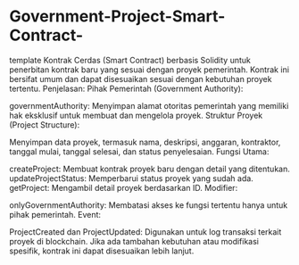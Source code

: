 # Government-Project-Smart-Contract-
template Kontrak Cerdas (Smart Contract) berbasis Solidity untuk penerbitan kontrak baru yang sesuai dengan proyek pemerintah. Kontrak ini bersifat umum dan dapat disesuaikan sesuai dengan kebutuhan proyek tertentu.
Penjelasan:
Pihak Pemerintah (Government Authority):

governmentAuthority: Menyimpan alamat otoritas pemerintah yang memiliki hak eksklusif untuk membuat dan mengelola proyek.
Struktur Proyek (Project Structure):

Menyimpan data proyek, termasuk nama, deskripsi, anggaran, kontraktor, tanggal mulai, tanggal selesai, dan status penyelesaian.
Fungsi Utama:

createProject: Membuat kontrak proyek baru dengan detail yang ditentukan.
updateProjectStatus: Memperbarui status proyek yang sudah ada.
getProject: Mengambil detail proyek berdasarkan ID.
Modifier:

onlyGovernmentAuthority: Membatasi akses ke fungsi tertentu hanya untuk pihak pemerintah.
Event:

ProjectCreated dan ProjectUpdated: Digunakan untuk log transaksi terkait proyek di blockchain.
Jika ada tambahan kebutuhan atau modifikasi spesifik, kontrak ini dapat disesuaikan lebih lanjut.
